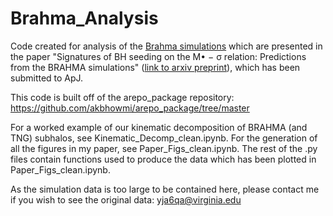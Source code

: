 # Brahma_Analysis
Code created for analysis of the [Brahma simulations](https://academic.oup.com/mnras/article/531/4/4311/7689209?login=true) which are presented in the paper "Signatures of BH seeding on the M• − σ relation: Predictions from the BRAHMA simulations" ([link to arxiv preprint](https://arxiv.org/abs/2506.17476)), which has been submitted to ApJ. 

This code is built off of the arepo_package repository: https://github.com/akbhowmi/arepo_package/tree/master

For a worked example of our kinematic decomposition of BRAHMA (and TNG) subhalos, see Kinematic_Decomp_clean.ipynb. For the generation of all the figures in my paper, see Paper_Figs_clean.ipynb. The rest of the .py files contain functions used to produce the data which has been plotted in Paper_Figs_clean.ipynb.

As the simulation data is too large to be contained here, please contact me if you wish to see the original data: yja6qa@virginia.edu
